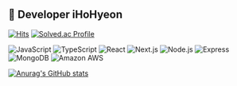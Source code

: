 🌊 Developer iHoHyeon
---

[![Hits](https://hits.seeyoufarm.com/api/count/incr/badge.svg?url=https%3A%2F%2Fgithub.com%2FiHoHyeon&count_bg=orange&title_bg=%23555555&icon=&icon_color=%23E7E7E7&title=visitors&edge_flat=false)](https://hits.seeyoufarm.com)
[![Solved.ac Profile](http://mazassumnida.wtf/api/mini/generate_badge?boj=hyunee169)](https://solved.ac/hyunee169)



<p dir="auto">
<img alt="JavaScript" src ="https://img.shields.io/badge/JavaScript-F7DF1E.svg?&style=for-the-badge&logo=JavaScript&logoColor=white"/>
<img alt="TypeScript" src ="https://img.shields.io/badge/TypeScript-0969da.svg?&style=for-the-badge&logo=TypeScript&logoColor=white"/>
<img alt="React" src ="https://img.shields.io/badge/React-61dafb.svg?&style=for-the-badge&logo=React&logoColor=white"/>
<img alt="Next.js" src ="https://img.shields.io/badge/Next.js-000.svg?&style=for-the-badge&logo=Next.js&logoColor=white"/>
<img alt="Node.js" src ="https://img.shields.io/badge/Node.js-39933.svg?&style=for-the-badge&logo=Node.js&logoColor=white"/>
<img alt="Express" src ="https://img.shields.io/badge/Express-444.svg?&style=for-the-badge&logo=Express&logoColor=white"/>
<img alt="MongoDB" src ="https://img.shields.io/badge/MongoDB-47A248.svg?&style=for-the-badge&logo=MongoDB&logoColor=white"/>
<img alt="Amazon AWS" src ="https://img.shields.io/badge/Amazon AWS-232F3E.svg?&style=for-the-badge&logo=Amazon AWS&logoColor=white"/>
</p>

[![Anurag's GitHub stats](https://github-readme-stats.vercel.app/api?username=iHoHyeon&hide=stars&show_icons=true&theme=swift)](https://github.com/anuraghazra/github-readme-stats)
